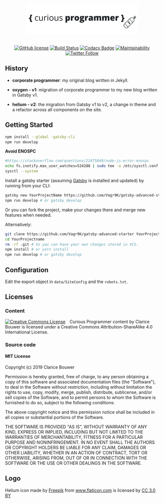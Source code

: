 <div align="center">
    <img src="codename.png" alt="Curious Programmer blog code named Helium" style="height: 100px; display:block; margin-bottom: 2.5em;" />

[![GitHub license](https://img.shields.io/badge/license-MIT-blue.svg)](https://github.com/cbillowes/curious-programmer-oxygen/blob/master/LICENSE)
[![Build Status](https://travis-ci.com/cbillowes/curious-programmer-helium.svg?branch=master)](https://travis-ci.com/cbillowes/curious-programmer-helium.svg?branch=master)
[![Codacy Badge](https://api.codacy.com/project/badge/Grade/2d2bffdb911f485183f59559461fdb08)](https://app.codacy.com/app/cbillowes/curious-programmer-helium?utm_source=github.com&utm_medium=referral&utm_content=cbillowes/curious-programmer-helium&utm_campaign=Badge_Grade_Dashboard)
[![Maintainability](https://api.codeclimate.com/v1/badges/e5ea530e2243393ab460/maintainability)](https://codeclimate.com/github/cbillowes/curious-programmer-helium/maintainability)
[![Twitter Follow](https://img.shields.io/twitter/follow/cbillowes.svg?style=social)](https://twitter.com/cbillowes)

</div>

## History

* **corporate programmer**: my original blog written in Jekyll.

* **oxygen - v1**: migration of corporate programmer to my new blog written in Gatsby v1.

* **helium - v2**: the migration from Gatsby v1 to v2, a change in theme and a refactor across all components on the site.

## Getting Started

```bash
npm install --global -gatsby-cli
npm run develop
```

**Avoid ENOSPC**
```bash
#https://stackoverflow.com/questions/22475849/node-js-error-enospc
echo fs.inotify.max_user_watches=524288 | sudo tee -a /etc/sysctl.conf && sudo sysctl -p
sysctl --system
```

Install a gatsby starter (assuming [Gatsby](https://github.com/gatsbyjs/gatsby/) is installed and updated) by running from your CLI:

```sh
gatsby new YourProjectName https://github.com/Vagr9K/gatsby-advanced-starter
npm run develop # or gatsby develop
```

Or you can fork the project, make your changes there and merge new features when needed.

Alternatively:

```sh
git clone https://github.com/Vagr9K/gatsby-advanced-starter YourProjectName # Clone the project
cd YourProjectname
rm -rf .git # So you can have your own changes stored in VCS.
npm install # or yarn install
npm run develop # or gatsby develop
```

## Configuration

Edit the export object in `data/SiteConfig` and the `robots.txt`.

## Licenses

### Content

<div>
<a href="http://creativecommons.org/licenses/by-sa/4.0/" style="float:left; margin-right: 1em;" target="_blank" rel="nofollow noopener noreferrer license"><img alt="Creative Commons License" src="https://i.creativecommons.org/l/by-sa/4.0/88x31.png" title="Creative Commons Attribution-ShareAlike 4.0 International License"></a>
Curious Programmer content by Clarice Bouwer is licensed under a Creative Commons Attribution-ShareAlike 4.0 International License.
</div>

### Source code
#### MIT License

Copyright (c) 2019 Clarice Bouwer

Permission is hereby granted, free of charge, to any person obtaining a copy
of this software and associated documentation files (the "Software"), to deal
in the Software without restriction, including without limitation the rights
to use, copy, modify, merge, publish, distribute, sublicense, and/or sell
copies of the Software, and to permit persons to whom the Software is
furnished to do so, subject to the following conditions:

The above copyright notice and this permission notice shall be included in all
copies or substantial portions of the Software.

THE SOFTWARE IS PROVIDED "AS IS", WITHOUT WARRANTY OF ANY KIND, EXPRESS OR
IMPLIED, INCLUDING BUT NOT LIMITED TO THE WARRANTIES OF MERCHANTABILITY,
FITNESS FOR A PARTICULAR PURPOSE AND NONINFRINGEMENT. IN NO EVENT SHALL THE
AUTHORS OR COPYRIGHT HOLDERS BE LIABLE FOR ANY CLAIM, DAMAGES OR OTHER
LIABILITY, WHETHER IN AN ACTION OF CONTRACT, TORT OR OTHERWISE, ARISING FROM,
OUT OF OR IN CONNECTION WITH THE SOFTWARE OR THE USE OR OTHER DEALINGS IN THE
SOFTWARE.

## Logo

<div>
Helium icon made by
<a href="https://www.freepik.com/" title="Freepik">Freepik</a> from
<a href="https://www.flaticon.com/" title="Flaticon">www.flaticon.com</a> is licensed by
<a href="http://creativecommons.org/licenses/by/3.0/" title="Creative Commons BY 3.0" target="_blank">CC 3.0 BY</a>
</div>